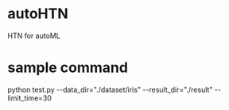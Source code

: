 # autoHTN
HTN for autoML

# sample command
python test.py --data_dir="./dataset/iris" --result_dir="./result" --limit_time=30
